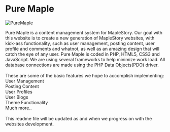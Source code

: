Pure Maple
====================
![PureMaple](http://i.imgur.com/rBTRlEM.png)

Pure Maple is a content management system for MapleStory. 
Our goal with this website is to create a new generation of MapleStory websites, 
with kick-ass functionality, such as user management, posting content, 
user profile and comments and whatnot, as well as an amazing design that will catch the eye of any user. 
Pure Maple is coded in PHP, HTML5, CSS3 and JavaScript. We are using several frameworks to help minimize work load. 
All database connections are made using the PHP Data Objects(PDO) driver.
<br /><br />
These are some of the basic features we hope to accomplish implementing: <br />
User Management<br />
Posting Content<br />
User Profiles<br />
User Blogs<br />
Theme Functionality<br />
Much more..
<br /><br />
This readme file will be updated as and when we progress on with the websites development.
